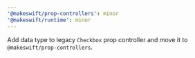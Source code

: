 ```yaml
---
'@makeswift/prop-controllers': minor
'@makeswift/runtime': minor
---
```


Add data type to legacy `Checkbox` prop controller and move it to `@makeswift/prop-controllers`.
